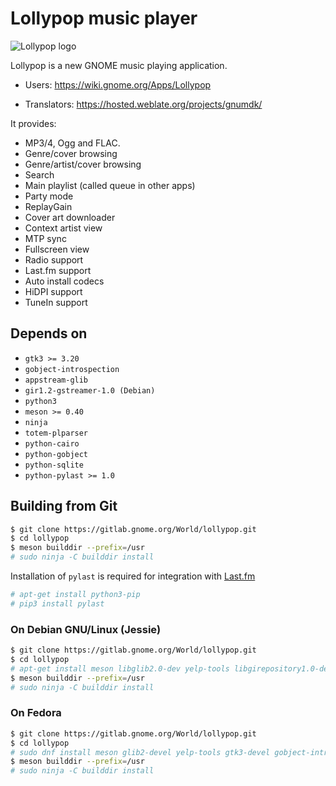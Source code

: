 # Lollypop music player

![Lollypop logo](https://gitlab.gnome.org/gnumdk/lollypop/raw/master/data/icons/hicolor/256x256/apps/org.gnome.Lollypop.png)

Lollypop is a new GNOME music playing application.

- Users: https://wiki.gnome.org/Apps/Lollypop

- Translators: https://hosted.weblate.org/projects/gnumdk/

It provides:

- MP3/4, Ogg and FLAC.
- Genre/cover browsing
- Genre/artist/cover browsing
- Search
- Main playlist (called queue in other apps)
- Party mode
- ReplayGain
- Cover art downloader
- Context artist view
- MTP sync
- Fullscreen view
- Radio support
- Last.fm support
- Auto install codecs
- HiDPI support
- TuneIn support

## Depends on

- `gtk3 >= 3.20`
- `gobject-introspection`
- `appstream-glib`
- `gir1.2-gstreamer-1.0 (Debian)`
- `python3`
- `meson >= 0.40`
- `ninja`
- `totem-plparser`
- `python-cairo`
- `python-gobject`
- `python-sqlite`
- `python-pylast >= 1.0`

## Building from Git

```bash
$ git clone https://gitlab.gnome.org/World/lollypop.git
$ cd lollypop
$ meson builddir --prefix=/usr
# sudo ninja -C builddir install
```

Installation of `pylast` is required for integration with [Last.fm](http://last.fm) 

```bash
# apt-get install python3-pip
# pip3 install pylast
```

### On Debian GNU/Linux (Jessie)

```bash
$ git clone https://gitlab.gnome.org/World/lollypop.git
$ cd lollypop
# apt-get install meson libglib2.0-dev yelp-tools libgirepository1.0-dev libgtk-3-dev
$ meson builddir --prefix=/usr
# sudo ninja -C builddir install
```

### On Fedora

```bash
$ git clone https://gitlab.gnome.org/World/lollypop.git
$ cd lollypop
# sudo dnf install meson glib2-devel yelp-tools gtk3-devel gobject-introspection-devel python3
$ meson builddir --prefix=/usr
# sudo ninja -C builddir install
```
